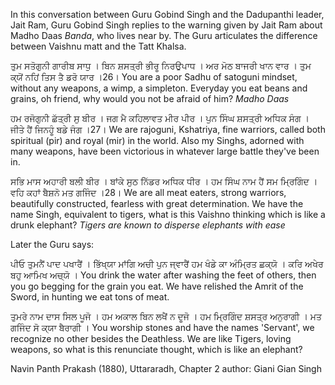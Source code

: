 In this conversation between Guru Gobind Singh and the Dadupanthi leader, Jait Ram, Guru Gobind Singh replies to the warning given by Jait Ram about Madho Daas *Banda*, who lives near by. The Guru articulates the difference between Vaishnu matt and the Tatt Khalsa. 

ਤੁਮ ਸਤੋਗੁਨੀ ਗਾਰੀਬ ਸਾਧੁ । ਬਿਨ ਸ਼ਸਤ੍ਰੀ ਭੀਰੂ ਨਿਰਉਪਾਧ ।
ਅਰ ਮੋਠ ਬਾਜਰੀ ਖਾਨ ਵਾਰ । ਤੁਮ ਕ੍ਯੋਂ ਨਹਿਂ ਤਿਸ ਤੈ ਡਰੋ ਯਾਰ ।26।
You are a poor Sadhu of satoguni mindset, without any weapons, a wimp, a simpleton. 
Everyday you eat beans and grains, oh friend, why would you not be afraid of him? *Madho Daas*

ਹਮ ਰਜੋਗੁਨੀ ਛੱਤ੍ਰੀ ਸੁ ਬੀਰ । ਜਗ ਮੈ ਕਹਿਲਾਵਤ ਮੀਰ ਪੀਰ ।
ਪੁਨ ਸਿੰਘ ਸ਼ਸਤ੍ਰੀ ਅਧਿਕ ਸੰਗ । ਜੀਤੇ ਹੈਂ ਜਿਨਹੂੰ ਬਡੇ ਜੰਗ ।27।
We are rajoguni, Kshatriya, fine warriors, called both spiritual (pir) and royal (mir) in the world. 
Also my Singhs, adorned with many weapons, have been victorious in whatever large battle they've been in. 

ਸਭਿ ਮਾਸ ਅਹਾਰੀ ਬਲੀ ਬੀਰ । ਬਾਂਕੇ ਸੁਠ ਨਿੱਡਰ ਅਧਿਕ ਧੀਰ ।
ਹਮ ਸਿੰਘ ਨਾਮ ਹੈਂ ਸਮ ਮ੍ਰਿਗਿੰਦ । ਵਹਿ ਕਹਾਂ ਬੈਸ਼ਨੋ ਮਤ ਗਜਿੰਦ ।28।
We are all meat eaters, strong warriors, beautifully constructed, fearless with great determination. 
We have the name Singh, equivalent to tigers, what is this Vaishno thinking which is like a drunk elephant? *Tigers are known to disperse elephants with ease*

Later the Guru says:

ਪੀਓ ਤੁਮਨੈਂ ਪਾਦ ਪਖਾਰੈਂ । ਭਿੱਖ੍ਯਾ ਮਾਂਗਿ ਅਚੀ ਪੁਨ ਜ੍ਵਾਰੈਂ 
ਹਮ ਖੰਡੇ ਕਾ ਅੰਮ੍ਰਿਤ ਛਕ੍ਯੋ । ਕਰਿ ਅਖੇਰ ਬਹੁ ਆਮਿਖ ਅਚ੍ਯੋ ।
You drink the water after washing the feet of others, then you go begging for the grain you eat. 
We have relished the Amrit of the Sword, in hunting we eat tons of meat. 

ਤੁਮਰੇ ਨਾਮ ਦਾਸ ਸਿਲ ਪੂਜੋ । ਹਮ ਅਕਾਲ ਬਿਨ ਲਖੈਂ ਨ ਦੂਜੋ ।
ਹਮ ਮ੍ਰਿਗਿੰਦ ਸ਼ਸਤ੍ਰ ਅਨੁਰਾਗੀ । ਮਤ ਗਜਿੰਦ ਸੋ ਕ੍ਯਾ ਬੈਰਾਗੀ । 
You worship stones and have the names 'Servant', we recognize no other besides the Deathless.
We are like Tigers, loving weapons, so what is this renunciate thought, which is like an elephant? 

Navin Panth Prakash (1880), Uttararadh, Chapter 2
author: Giani Gian Singh
